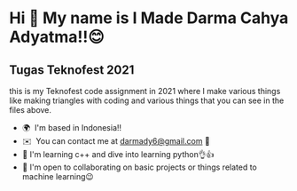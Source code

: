 Hi 👋 My name is I Made Darma Cahya Adyatma!!😊
===========================================

Tugas Teknofest 2021
--------------------

this is my Teknofest code assignment in 2021 where I make various things like making triangles with coding and various things that you can see in the files above.

* 🌍  I'm based in Indonesia!!
* ✉️  You can contact me at [darmady6@gmail.com](mailto:darmady6@gmail.com) 🤗
* 🧠  I'm learning c++ and dive into learning python👌👍
* 🤝  I'm open to collaborating on basic projects or things related to machine learning😉
